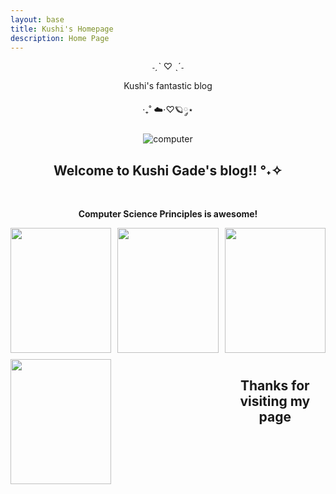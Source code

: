 ```yaml
---
layout: base
title: Kushi's Homepage 
description: Home Page
---
```


˗ˏˋ ♡ ˎˊ˗

Kushi's fantastic blog 

‧₊˚ ☁️⋅♡🪐༘⋆


![computer]({{site.baseurl}}/images/notebooks/foundation/compsci.jpeg)

<head>
  <style>
    .grid-container {
      display: grid;
      grid-template-columns: repeat(3, 1fr); /* make 3 columns */
      gap: 10px; /* put gap between grid items */
      text-align: center; /* center text & images */
    }
    .grid-item img {
      width: 100%; /* Make image full width */
      height: auto; /* keep aspect ratio */
    }
    p {text-align: center;}
    .column {
    float: right;
    width: 100%;
    padding: 2px;
    }
    .row {
    display: flex;
    }
    .grid-container {
            display: grid;
            grid-template-columns: repeat(auto-fill, minmax(150px, 1fr)); /* Dynamic columns */
            gap: 10px;
        }
        .grid-item {
            text-align: center;
        }
        .grid-item img {
            width: 100%;
            height: 200px;
            max-height: 200px;
            object-fit: contain; /* make image fit with fixed height */
        }
        .grid-item p {
            margin: 5px 0;
        }
        .center {
            display: block;
            margin-left: auto;
            margin-right: auto;
            width: 50%;
}
  </style>
</head>
<body>
<h2 style="text-align:center;"> Welcome to Kushi Gade's blog!!  °˖✧</h2>
<br>
<strong><p> Computer Science Principles is awesome! </p></strong>
<div class="grid-container" id="grid_container">
</div>
  <div class="grid-container">
    <div class="grid-item">
      <img src="{{site.baseurl}}/images/comp sci.jpeg"> 
    </div>
    <div class="grid-item">
      <img src="{{site.baseurl}}/images/comp scie blog iamge.jpeg">
    </div>
    <div class="grid-item">
      <img src="{{site.baseurl}}/images/notebooks/foundation/pic 3 for blog comp sci.jpeg">
    </div>
    <div class="grid-item">
      <img src="{{site.baseurl}}/images/csp pictures.jpeg">
  </div>
<br>
<br>
<br>
<h2 style="text-align:center;"> Thanks for visiting my page </h2>

</body>









